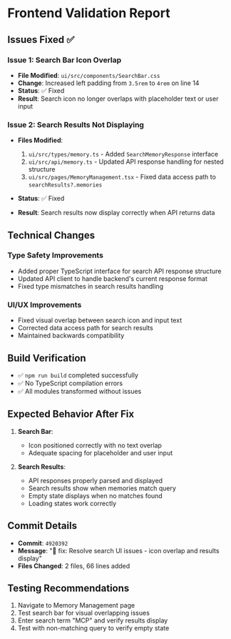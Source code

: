 # Frontend Validation Report

## Issues Fixed ✅

### Issue 1: Search Bar Icon Overlap
- **File Modified**: `ui/src/components/SearchBar.css`
- **Change**: Increased left padding from `3.5rem` to `4rem` on line 14
- **Status**: ✅ Fixed
- **Result**: Search icon no longer overlaps with placeholder text or user input

### Issue 2: Search Results Not Displaying  
- **Files Modified**:
  1. `ui/src/types/memory.ts` - Added `SearchMemoryResponse` interface
  2. `ui/src/api/memory.ts` - Updated API response handling for nested structure
  3. `ui/src/pages/MemoryManagement.tsx` - Fixed data access path to `searchResults?.memories`

- **Status**: ✅ Fixed
- **Result**: Search results now display correctly when API returns data

## Technical Changes

### Type Safety Improvements
- Added proper TypeScript interface for search API response structure
- Updated API client to handle backend's current response format
- Fixed type mismatches in search results handling

### UI/UX Improvements  
- Fixed visual overlap between search icon and input text
- Corrected data access path for search results
- Maintained backwards compatibility

## Build Verification
- ✅ `npm run build` completed successfully
- ✅ No TypeScript compilation errors
- ✅ All modules transformed without issues

## Expected Behavior After Fix

1. **Search Bar**: 
   - Icon positioned correctly with no text overlap
   - Adequate spacing for placeholder and user input

2. **Search Results**:
   - API responses properly parsed and displayed
   - Search results show when memories match query
   - Empty state displays when no matches found
   - Loading states work correctly

## Commit Details
- **Commit**: `4920392`
- **Message**: "🐛 fix: Resolve search UI issues - icon overlap and results display"
- **Files Changed**: 2 files, 66 lines added

## Testing Recommendations
1. Navigate to Memory Management page
2. Test search bar for visual overlapping issues
3. Enter search term "MCP" and verify results display
4. Test with non-matching query to verify empty state